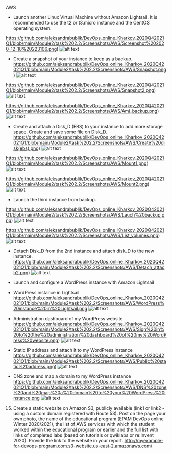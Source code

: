 AWS


+ Launch another Linux Virtual Machine without Amazon Lightsail. It is recommended to use the t2 or t3.micro instance and the CentOS operating system.

 https://github.com/aleksandrabublik/DevOps_online_Kharkov_2020Q42021Q1/blob/main/Module2/task%202.2/Screenshots/AWS/Screenshot%202020-12-18%20223106.png)
![alt text](https://github.com/aleksandrabublik/DevOps_online_Kharkov_2020Q42021Q1/blob/main/Module2/task%202.2/Screenshots/AWS/Screenshot%202020-12-18%20223106.png)


+ Create a snapshot of your instance to keep as a backup.
 https://github.com/aleksandrabublik/DevOps_online_Kharkov_2020Q42021Q1/blob/main/Module2/task%202.2/Screenshots/AWS/Snapshot.png)
![alt text](https://github.com/aleksandrabublik/DevOps_online_Kharkov_2020Q42021Q1/blob/main/Module2/task%202.2/Screenshots/AWS/Snapshot.png)


 https://github.com/aleksandrabublik/DevOps_online_Kharkov_2020Q42021Q1/blob/main/Module2/task%202.2/Screenshots/AWS/Snapshot2.png)
![alt text](https://github.com/aleksandrabublik/DevOps_online_Kharkov_2020Q42021Q1/blob/main/Module2/task%202.2/Screenshots/AWS/Snapshot2.png)


 https://github.com/aleksandrabublik/DevOps_online_Kharkov_2020Q42021Q1/blob/main/Module2/task%202.2/Screenshots/AWS/Ami_backup.png)
![alt text](https://github.com/aleksandrabublik/DevOps_online_Kharkov_2020Q42021Q1/blob/main/Module2/task%202.2/Screenshots/AWS/Ami_backup.png)


+ Create and attach a Disk_D (EBS) to your instance to add more storage space. Create and save some file on Disk_D.
https://github.com/aleksandrabublik/DevOps_online_Kharkov_2020Q42021Q1/blob/main/Module2/task%202.2/Screenshots/AWS/Create%20disk(ebs).png)
![alt text](https://github.com/aleksandrabublik/DevOps_online_Kharkov_2020Q42021Q1/blob/main/Module2/task%202.2/Screenshots/AWS/Create%20disk(ebs).png)


 https://github.com/aleksandrabublik/DevOps_online_Kharkov_2020Q42021Q1/blob/main/Module2/task%202.2/Screenshots/AWS/Mount1.png)
![alt text](https://github.com/aleksandrabublik/DevOps_online_Kharkov_2020Q42021Q1/blob/main/Module2/task%202.2/Screenshots/AWS/Mount1.png)

 https://github.com/aleksandrabublik/DevOps_online_Kharkov_2020Q42021Q1/blob/main/Module2/task%202.2/Screenshots/AWS/Mount2.png)
![alt text](https://github.com/aleksandrabublik/DevOps_online_Kharkov_2020Q42021Q1/blob/main/Module2/task%202.2/Screenshots/AWS/Mount2.png)


+ Launch the third instance from backup.

https://github.com/aleksandrabublik/DevOps_online_Kharkov_2020Q42021Q1/blob/main/Module2/task%202.2/Screenshots/AWS/Lauch%20backup.png)
![alt text](https://github.com/aleksandrabublik/DevOps_online_Kharkov_2020Q42021Q1/blob/main/Module2/task%202.2/Screenshots/AWS/Lauch%20backup.png)


 https://github.com/aleksandrabublik/DevOps_online_Kharkov_2020Q42021Q1/blob/main/Module2/task%202.2/Screenshots/AWS/List_volumes.png)
![alt text](https://github.com/aleksandrabublik/DevOps_online_Kharkov_2020Q42021Q1/blob/main/Module2/task%202.2/Screenshots/AWS/List_volumes.png)


+ Detach Disk_D from the 2nd instance and attach disk_D to the new instance.
 https://github.com/aleksandrabublik/DevOps_online_Kharkov_2020Q42021Q1/blob/main/Module2/task%202.2/Screenshots/AWS/Detach_attach2.png)
![alt text](https://github.com/aleksandrabublik/DevOps_online_Kharkov_2020Q42021Q1/blob/main/Module2/task%202.2/Screenshots/AWS/Detach_attach2.png)


+ Launch and configure a WordPress instance with Amazon Lightsail
 - WordPress instance in Lightsail
 https://github.com/aleksandrabublik/DevOps_online_Kharkov_2020Q42021Q1/blob/main/Module2/task%202.2/Screenshots/AWS/WordPress%20instance%20in%20Lightsail.png
![alt text](https://github.com/aleksandrabublik/DevOps_online_Kharkov_2020Q42021Q1/blob/main/Module2/task%202.2/Screenshots/AWS/WordPress%20instance%20in%20Lightsail.png)

- Administration dashboard of my WordPress website
https://github.com/aleksandrabublik/DevOps_online_Kharkov_2020Q42021Q1/blob/main/Module2/task%202.2/Screenshots/AWS/Sign%20in%20to%20the%20administration%20dashboard%20of%20my%20WordPress%20website.png)
![alt text](https://github.com/aleksandrabublik/DevOps_online_Kharkov_2020Q42021Q1/blob/main/Module2/task%202.2/Screenshots/AWS/Sign%20in%20to%20the%20administration%20dashboard%20of%20my%20WordPress%20website.png)

- Static IP address and attach it to my WordPress instance
https://github.com/aleksandrabublik/DevOps_online_Kharkov_2020Q42021Q1/blob/main/Module2/task%202.2/Screenshots/AWS/Public%20static%20address.png)
![alt text](https://github.com/aleksandrabublik/DevOps_online_Kharkov_2020Q42021Q1/blob/main/Module2/task%202.2/Screenshots/AWS/Public%20static%20address.png)

- DNS zone and map a domain to my WordPress instance
https://github.com/aleksandrabublik/DevOps_online_Kharkov_2020Q42021Q1/blob/main/Module2/task%202.2/Screenshots/AWS/DNS%20zone%20and%20map%20a%20domain%20to%20your%20WordPress%20instance.png
![alt text](https://github.com/aleksandrabublik/DevOps_online_Kharkov_2020Q42021Q1/blob/main/Module2/task%202.2/Screenshots/AWS/DNS%20zone%20and%20map%20a%20domain%20to%20your%20WordPress%20instance.png)

15. Create a static website on Amazon S3, publicly available (link1 or link2 - using a custom domain registered with Route 53). Post on the page your own photo, the name of the educational program (EPAM DevOps online Winter 2020/2021), the list of AWS services with which the student worked within the educational program or earlier and the full list with links of completed labs (based on tutorials or qwiklabs or re:Invent 2020). Provide the link to the website in your report.
http://myexample-for-devops-program.com.s3-website.us-east-2.amazonaws.com/
